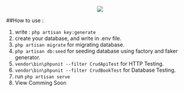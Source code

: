 <p align="center"><img src="https://laravel.com/assets/img/components/logo-laravel.svg"></p>

##How to use :

1. write : 
   `php artisan key:generate`
2. create your database, and write in .env file.
3. `php artisan migrate` for migrating database.
4. `php artisan db:seed` for seeding database using factory and faker generator.
5. `vendor\bin\phpunit --filter CrudApiTest` for HTTP Testing.
6. `vendor\bin\phpunit --filter CrudBookTest` for Database Testing.
7. run `php artisan serve`
8. View Comming Soon
